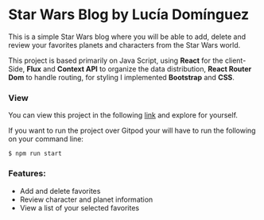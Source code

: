 # Star Wars Blog by Lucía Domínguez

This is a simple Star Wars blog where you will be able to add, delete and review your favorites planets and characters from the Star Wars world.

This project is based primarily on Java Script, using **React** for the client-Side, **Flux** and **Context API** to organize the data distribution, **React Router Dom** to handle routing, for styling I implemented **Bootstrap** and **CSS**.


### View
You can view this project in the following  [link]( https://lucydoja.github.io/Star_Wars-Lucia_Dominguez/) and explore for yourself. 

If you want to run the project over Gitpod your will have to run the following on your command line:
```
$ npm run start
```

### Features:
* Add and delete favorites
* Review character and planet information
* View a list of your selected favorites


